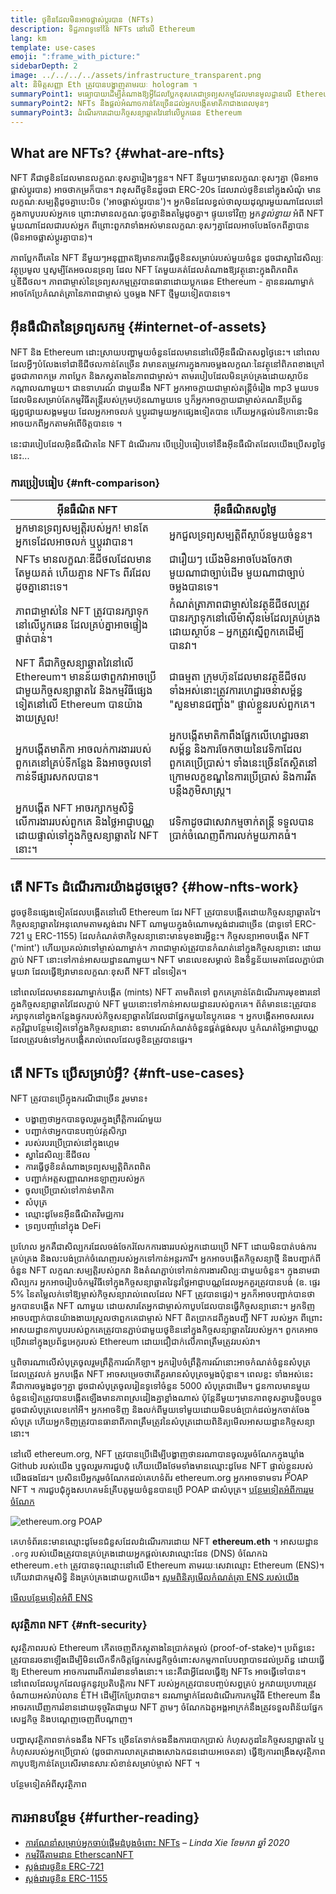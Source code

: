 ```yaml
---
title: ថូខិនដែលមិនអាចផ្លាស់ប្តូរបាន (NFTs)
description: ទិដ្ឋភាពទូទៅនៃ NFTs នៅលើ Ethereum
lang: km
template: use-cases
emoji: ":frame_with_picture:"
sidebarDepth: 2
image: ../../../../assets/infrastructure_transparent.png
alt: និមិត្តសញ្ញា Eth ត្រូវបានបង្ហាញតាមរយៈ hologram ។
summaryPoint1: មធ្យោបាយដើម្បីតំណាងឱ្យអ្វីដែលប្លែកខុសគេជាទ្រព្យសកម្មដែលមានមូលដ្ឋានលើ Ethereum
summaryPoint2: NFTs នឹងផ្តល់អំណាចកាន់តែច្រើនដល់អ្នកបង្កើតមាតិកាជាងពេលមុនៗ
summaryPoint3: ដំណើរការដោយកិច្ចសន្យាឆ្លាតវៃនៅលើប្លុកឆេន Ethereum
---
```


## What are NFTs? {#what-are-nfts}

NFT គឺជាថូខិនដែលមានលក្ខណៈខុសគ្នារៀងៗខ្លួន។ NFT នីមួយៗមានលក្ខណៈខុសៗគ្នា (មិនអាចផ្លាស់ប្តូរបាន) អាចថាកម្រក៏បាន។ វាខុសពីថូខិនដូចជា ERC-20s ដែលរាល់ថូខិននៅក្នុងសំណុំ មានលក្ខណៈសម្បត្តិដូចគ្នាបេះបិទ ('អាចផ្លាស់ប្តូរបាន')។ អ្នក​មិនដែល​ខ្វល់​ថា​លុយ​ដុល្លារមួយណា​ដែល​​នៅ​ក្នុង​កាបូប​របស់​អ្នក​ទេ ព្រោះ​វា​មានលក្ខណៈដូចគ្នា​ និង​តម្លៃ​ដូចគ្នា។ ផ្ទុយទៅវិញ អ្នក*ខ្វល់ខ្វាយ* អំពី NFT មួយណាដែលជារបស់អ្នក ពីព្រោះពួកវាទាំងអស់មានលក្ខណៈខុសៗគ្នាដែលអាចបែងចែកពីគ្នាបាន (មិនអាចផ្លាស់ប្តូរគ្នាបាន)។

ភាពប្លែកពីគេនៃ NFT នីមួយៗអនុញ្ញាតឱ្យមានការធ្វើថូខិនសម្រាប់របស់មួយចំនួន ដូចជាស្នាដៃសិល្បៈ វត្ថុប្រមូល ឬសូម្បីតែអចលនទ្រព្យ ដែល NFT តែមួយគត់ដែលតំណាងឱ្យវត្ថុនោះក្នុងពិភពពិត ឬឌីជីថល។ ភាពជាម្ចាស់នៃទ្រព្យសកម្មត្រូវបានធានាដោយប្លុកឆេន Ethereum - គ្មាននរណាម្នាក់អាចកែប្រែកំណត់ត្រានៃភាពជាម្ចាស់ ឬចម្លង NFT ថ្មីមួយទៀតបានទេ។

<YouTube id="Xdkkux6OxfM" />

## អ៊ីនធឺណិតនៃទ្រព្យសកម្ម {#internet-of-assets}

NFT និង Ethereum ដោះស្រាយបញ្ហាមួយចំនួនដែលមាននៅលើអ៊ីនធឺណិតសព្វថ្ងៃនេះ។ នៅពេលដែលអ្វីៗបំលែងទៅជាឌីជីថលកាន់តែច្រើន វាមានតម្រូវការក្នុងការចម្លងលក្ខណៈនៃវត្ថុនៅពិភពខាងក្រៅ ដូចជាភាពកម្រ ភាពប្លែក និងភស្តុតាងនៃភាពជាម្ចាស់។ តាមរបៀបដែលមិនគ្រប់គ្រងដោយស្ថាប័នកណ្តាលណាមួយ។ ជាឧទាហរណ៍ ជាមួយនឹង NFT អ្នកអាចក្លាយជាម្ចាស់តន្ត្រីចំរៀង mp3 មួយបទ ដែលមិនសម្រាប់តែកម្មវិធីតន្ត្រីរបស់ក្រុមហ៊ុនណាមួយទេ ឬក៏អ្នកអាចក្លាយជាម្ចាស់គណនីប្រព័ន្ធផ្សព្វផ្សាយសង្គមមួយ ដែលអ្នកអាចលក់ ឬប្តូរជាមួយអ្នកផ្សេងទៀតបាន ហើយអ្នកផ្តល់វេទិកានោះមិនអាចយកពីអ្នកតាមអំពើចិត្តបានទេ ។

នេះជារបៀបដែលអ៊ិនធឺណិតនៃ NFT ដំណើរការ បើប្រៀបធៀបទៅនឹងអ៊ីនធឺណិតដែលយើងប្រើសព្វថ្ងៃនេះ...

### ការប្រៀបធៀប {#nft-comparison}

| អ៊ីនធឺណិត NFT                                                                                                                        | អ៊ីនធឺណិតសព្វថ្ងៃ                                                                                                                                                  |
| ------------------------------------------------------------------------------------------------------------------------------------ | ------------------------------------------------------------------------------------------------------------------------------------------------------------------ |
| អ្នកមានទ្រព្យសម្បត្តិរបស់អ្នក! មានតែអ្នកទេដែលអាចលក់ ឬប្តូរវាបាន។                                                                     | អ្នកជួលទ្រព្យសម្បត្តិពីស្ថាប័នមួយចំនួន។                                                                                                                            |
| NFTs មានលក្ខណៈឌីជីថលដែលមានតែមួយគត់ ហើយគ្មាន NFTs ពីរដែលដូចគ្នានោះទេ។                                                                 | ជារឿយៗ យើងមិនអាចបែងចែកថា មួយណាជាច្បាប់ដើម មួយណាជាច្បាប់ចម្លងបានទេ។                                                                                                 |
| ភាពជាម្ចាស់នៃ NFT ត្រូវបានរក្សាទុកនៅលើប្លុកឆេន ដែលគ្រប់គ្នាអាចផ្ទៀងផ្ទាត់បាន។                                                        | កំណត់ត្រាភាពជាម្ចាស់នៃវត្ថុឌីជីថលត្រូវបានរក្សាទុកនៅលើម៉ាស៊ីនមេដែលគ្រប់គ្រងដោយស្ថាប័ន – អ្នកត្រូវស្នើពួកគេដើម្បីបានវា។                                              |
| NFT គឺជាកិច្ចសន្យាឆ្លាតវៃនៅលើ Ethereum។ មានន័យថាពួកវាអាចប្រើជាមួយកិច្ចសន្យាឆ្លាតវៃ និងកម្មវិធីផ្សេងទៀតនៅលើ Ethereum បានយ៉ាងងាយស្រួល! | ជាធម្មតា ក្រុមហ៊ុនដែលមានវត្ថុឌីជីថលទាំងអស់នោះត្រូវការហេដ្ឋារចនាសម្ព័ន្ធ "សួនមានជញ្ជាំង" ផ្ទាល់ខ្លួនរបស់ពួកគេ។                                                      |
| អ្នកបង្កើតមាតិកា អាចលក់ការងាររបស់ពួកគេនៅគ្រប់ទីកន្លែង និងអាចចូលទៅកាន់ទីផ្សារសកលបាន។                                                  | អ្នកបង្កើតមាតិកាពឹងផ្អែកលើហេដ្ឋារចនាសម្ព័ន្ធ និងការចែកចាយនៃវេទិកាដែលពួកគេប្រើប្រាស់។ ទាំងនេះច្រើនតែស្ថិតនៅក្រោមលក្ខខណ្ឌនៃការប្រើប្រាស់ និងការរឹតបន្តឹងភូមិសាស្ត្រ។ |
| អ្នកបង្កើត NFT អាចរក្សាកម្មសិទ្ធិលើការងាររបស់ពួកគេ និងថ្លៃអាជ្ញាបណ្ណដោយផ្ទាល់ទៅក្នុងកិច្ចសន្យាឆ្លាតវៃ NFT នោះ។                       | វេទិកាដូចជាសេវាកម្មចាក់តន្ត្រី ទទួលបានប្រាក់ចំណេញពីការលក់មួយភាគធំ។                                                                                                 |

## តើ NFTs ដំណើរការយ៉ាងដូចម្តេច? {#how-nfts-work}

ដូចថូខិនផ្សេងទៀតដែលបង្កើតនៅលើ Ethereum ដែរ NFT ត្រូវបានបង្កើតដោយកិច្ចសន្យាឆ្លាតវៃ។ កិច្ចសន្យាឆ្លាតវៃអនុលោមតាមស្តង់ដារ NFT ណាមួយក្នុងចំណោមស្តង់ដារជាច្រើន (ជាទូទៅ ERC-721 ឬ ERC-1155) ដែលកំណត់ថាកិច្ចសន្យានោះមានមុខងារអ្វីខ្លះ។ កិច្ចសន្យាអាចបង្កើត NFT ('mint') ហើយប្រគល់វាទៅម្ចាស់ណាម្នាក់។ ភាពជាម្ចាស់ត្រូវបានកំណត់នៅក្នុងកិច្ចសន្យានោះ ដោយភ្ជាប់ NFT នោះទៅកាន់អាសយដ្ឋានណាមួយ។ NFT មានលេខសម្គាល់ និងទិន្នន័យមេតាដែលភ្ជាប់ជាមួយវា ដែលធ្វើឱ្យវាមានលក្ខណៈខុសពី NFT ដទៃទៀត។

នៅពេលដែលមាននរណាម្នាក់បង្កើត (mints) NFT តាមពិតទៅ ពួកគេគ្រាន់តែដំណើរការមុខងារនៅក្នុងកិច្ចសន្យាឆ្លាតវៃដែលភ្ជាប់ NFT មួយនោះទៅកាន់អាសយដ្ឋានរបស់ពួកគេ។ ព័ត៌មាននេះត្រូវបានរក្សាទុកនៅក្នុងកន្លែងផ្ទុករបស់កិច្ចសន្យាឆ្លាតវៃដែលជាផ្នែកមួយនៃប្លុកឆេន ។ អ្នកបង្កើតអាចសរសេរតក្កវិជ្ជាបន្ថែមទៀតទៅក្នុងកិច្ចសន្យានោះ ឧទាហរណ៍កំណត់ចំនួនផ្គត់ផ្គង់សរុប ឬកំណត់ថ្លៃអាជ្ញាបណ្ណដែលត្រូវបង់ទៅអ្នកបង្កើតរាល់ពេលដែលថូខិនត្រូវបានផ្ទេរ។

## តើ NFTs ប្រើសម្រាប់អ្វី? {#nft-use-cases}

NFT ត្រូវបានប្រើក្នុងករណីជាច្រើន រួមមាន៖

- បង្ហាញថាអ្នកបានចូលរួមក្នុងព្រឹត្តិការណ៍មួយ
- បញ្ជាក់ថាអ្នកបានបញ្ចប់វគ្គសិក្សា
- របស់របរប្រើប្រាស់នៅក្នុងហ្គេម
- ស្នាដៃសិល្បៈឌីជីថល
- ការធ្វើថូខិនតំណាងទ្រព្យសម្បត្តិពិភពពិត
- បញ្ជាក់អត្តសញ្ញាណអនឡាញរបស់អ្នក
- ចូលប្រើប្រាស់ទៅកាន់មាតិកា
- សំបុត្រ
- ឈ្មោះដូមែនអ៊ីនធឺណិតវិមជ្ឈការ
- ទ្រព្យបញ្ចាំនៅក្នុង DeFi

ប្រហែល អ្នកគឺជាសិល្បករដែលចង់ចែករំលែកការងាររបស់អ្នកដោយប្រើ NFT ដោយមិនបាត់បង់ការគ្រប់គ្រង និងលះបង់ប្រាក់ចំណេញរបស់អ្នកទៅកាន់អន្តរការី។ អ្នកអាចបង្កើតកិច្ចសន្យាថ្មី និងបញ្ជាក់ពីចំនួន NFT លក្ខណៈសម្បត្តិរបស់ពួកវា និងតំណភ្ជាប់ទៅកាន់ការងារសិល្បៈជាមួយចំនួន។ ក្នុងនាមជាសិល្បករ អ្នកអាចរៀបចំកម្មវិធីទៅក្នុងកិច្ចសន្យាឆ្លាតវៃនូវថ្លៃអាជ្ញាបណ្ណដែលអ្នកគួរត្រូវបានបង់ (ឧ. ផ្ទេរ 5% នៃតម្លៃលក់ទៅឱ្យម្ចាស់កិច្ចសន្យារាល់ពេលដែល NFT ត្រូវបានផ្ទេរ)។ អ្នកក៏អាចបញ្ជាក់បានថាអ្នកបានបង្កើត NFT ណាមួយ ដោយសារតែអ្នកជាម្ចាស់កាបូបដែលបានធ្វើកិច្ចសន្យានោះ។ អ្នកទិញអាចបញ្ជាក់បានយ៉ាងងាយស្រួលថាពួកគេជាម្ចាស់ NFT ពិតប្រាកដពីក្នុងបញ្ជី NFT របស់អ្នក ពីព្រោះអាសយដ្ឋានកាបូបរបស់ពួកគេត្រូវបានភ្ជាប់ជាមួយថូខិននៅក្នុងកិច្ចសន្យាឆ្លាតវៃរបស់អ្នក។ ពួកគេអាចប្រើវានៅក្នុងប្រព័ន្ធអេកូរបស់ Ethereum ដោយជឿជាក់លើភាពត្រឹមត្រូវរបស់វា។

ឬពិចារណាលើសំបុត្រចូលរួមព្រឹត្តិការណ៍កីឡា។ អ្នករៀបចំព្រឹត្តិការណ៍នោះអាចកំណត់ចំនួនសំបុត្រដែលត្រូវលក់ អ្នកបង្កើត NFT អាចសម្រេចថាតើគួរមានសំបុត្រចម្លងប៉ុន្មាន។ ពេលខ្លះ ទាំងអស់នេះគឺជាការចម្លងដូចៗគ្នា ដូចជាសំបុត្រចូលរៀនទូទៅចំនួន 5000 សំបុត្រជាដើម។ ជួនកាលមានមួយចំនួនទៀតត្រូវបានបង្កើតឡើងមានភាពស្រដៀងគ្នាខ្លាំងណាស់ ប៉ុន្តែនីមួយៗមានភាពខុសគ្នាបន្តិចបន្តួច ដូចជាសំបុត្រលេខកៅអី។ អ្នកអាចទិញ និងលក់ពីមួយទៅមួយដោយមិនបង់ប្រាក់ដល់អ្នកចាត់ចែងសំបុត្រ ហើយអ្នកទិញត្រូវបានធានាពីភាពត្រឹមត្រូវនៃសំបុត្រដោយពិនិត្យមើលអាសយដ្ឋានកិច្ចសន្យានោះ។

នៅលើ ethereum.org, NFT ត្រូវបានប្រើដើម្បីបង្ហាញថានរណាបានចូលរួមចំណែកក្នុងឃ្លាំង Github របស់យើង ឬចូលរួមការជួបជុំ ហើយយើងថែមទាំងមានឈ្មោះដូមែន NFT ផ្ទាល់ខ្លួនរបស់យើងផងដែរ។ ប្រសិនបើអ្នករួមចំណែកដល់គេហទំព័រ ethereum.org អ្នកអាចទាមទារ POAP NFT ។ ការជួបជុំក្នុងសហគមន៍គ្រីបតូមួយចំនួនបានប្រើ POAP ជាសំបុត្រ។ [បន្ថែមទៀតអំពីការរួមចំណែក](/contributing/#poap)

![ethereum.org POAP](./poap.png)

គេហទំព័រនេះមានឈ្មោះដូមែនជំនួសដែលដំណើរការដោយ NFT **ethereum.eth** ។ អាសយដ្ឋាន `.org` របស់យើងត្រូវបានគ្រប់គ្រងដោយអ្នកផ្តល់សេវាឈ្មោះដែន (DNS) ចំណែកឯ ethereum`.eth` ត្រូវបានចុះឈ្មោះនៅលើ Ethereum តាមរយៈសេវាឈ្មោះ Ethereum (ENS)។ ហើយវាជាកម្មសិទ្ធិ និងគ្រប់គ្រងដោយពួកយើង។ [សូមពិនិត្យមើលកំណត់ត្រា ENS របស់យើង](https://app.ens.domains/name/ethereum.eth)

[មើល​បន្ថែមទៀត​អំពី ENS](https://app.ens.domains)

<Divider />

### សុវត្ថិភាព NFT {#nft-security}

សុវត្ថិភាពរបស់ Ethereum កើតចេញពីភស្តុតាងនៃប្រាក់តម្កល់ (proof-of-stake)។ ប្រព័ន្ធ​នេះ​ត្រូវ​បាន​រចនា​ឡើង​ ដើម្បី​មិនលើកទឹកចិត្ត​ផ្នែក​សេដ្ឋកិច្ចចំពោះសកម្មភាព​បែបព្យាបាទដល់ប្រព័ន្ធ ដោយ​ធ្វើ​ឱ្យ Ethereum អាចការពារពីការរំខានទាំងនោះ។ នេះគឺជាអ្វីដែលធ្វើឱ្យ NFTs អាចធ្វើទៅបាន។ នៅពេលដែលប្លុកដែលផ្ទុកនូវប្រតិបត្តិការ NFT របស់អ្នកត្រូវបានបញ្ចប់សព្ធគ្រប់ អ្នកវាយប្រហារត្រូវចំណាយអស់រាប់លាន ETH ដើម្បីកែប្រែវាបាន។ នរណាម្នាក់ដែលដំណើរការកម្មវិធី Ethereum នឹងអាចរកឃើញការរំខានដោយទុច្ចរិតជាមួយ NFT ភ្លាមៗ ចំណែកឯតួអង្គអាក្រក់នឹងត្រូវទទួលពិន័យផ្នែកសេដ្ឋកិច្ច និងបណ្តេញចេញពីបណ្ដាញ។

បញ្ហាសុវត្ថិភាពទាក់ទងនឹង NFTs ច្រើនតែទាក់ទងនឹងការបោកប្រាស់ កំហុសកូដនៃកិច្ចសន្យាឆ្លាតវៃ ឬកំហុសរបស់អ្នកប្រើប្រាស់ (ដូចជាការលាតត្រដាងសោឯកជនដោយអចេតនា) ធ្វើឱ្យការពង្រឹងសុវត្ថិភាពកាបូបឱ្យកាន់តែប្រសើរមានសារៈសំខាន់សម្រាប់ម្ចាស់ NFT ។

<ButtonLink to="/security/">
  បន្ថែមទៀតអំពីសុវត្ថិភាព
</ButtonLink>

## ការអានបន្ថែម {#further-reading}

- [ការណែនាំសម្រាប់អ្នកចាប់ផ្តើមដំបូងចំពោះ NFTs](https://linda.mirror.xyz/df649d61efb92c910464a4e74ae213c4cab150b9cbcc4b7fb6090fc77881a95d) – _Linda Xie ខែមករា ឆ្នាំ 2020_
- [កម្មវិធីតាមដាន EtherscanNFT](https://etherscan.io/nft-top-contracts)
- [ស្តង់ដារថូខិន ERC-721](/developers/docs/standards/tokens/erc-721/)
- [ស្តង់ដារថូខិន ERC-1155](/developers/docs/standards/tokens/erc-1155/)

<Divider />

<QuizWidget quizKey="nfts" />
